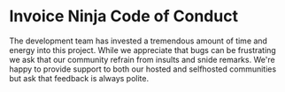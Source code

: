 # Invoice Ninja Code of Conduct

The development team has invested a tremendous amount of time and energy into this project. While we appreciate that bugs can be frustrating we ask that our community refrain from insults and snide remarks. We're happy to provide support to both our hosted and selfhosted communities but ask that feedback is always polite.
